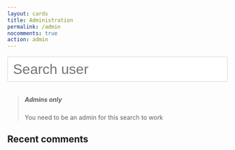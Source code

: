 ```yaml
---
layout: cards
title: Administration
permalink: /admin
nocomments: true
action: admin
---
```

<div class="container">
    <div class="m600">
        <div id="q">
            <div class="ais-search-box">
                <input id="input" class="ais-search-box--input" value="" spellcheck="false" role="textbox" placeholder="Search user" autocorrect="off" autocomplete="off" autocapitalize="off" type="text">
            </div>
        </div>
        <div id="results"></div>
        <blockquote class="tip"><h5>Admins only</h5>You need to be an admin for this search to work</blockquote>
        <h2>Recent comments</h2>
        <div id="comments"></div>
    </div>
</div>

<style>
input.ais-search-box--input {
    display: block;
    width: 100%;
    padding: 0.5rem 0.75rem;
    font-size: 1rem;
    line-height: 1.25;
    color: #464a4c;
    background-color: #fff;
    background-image: none;
    background-clip: padding-box;
    border: 1px solid rgba(0, 0, 0, 0.15);
    border-radius: 0.25rem;
    transition: border-color ease-in-out 0.15s, box-shadow ease-in-out 0.15s;
    font-size: 2rem;
    margin-top: 1rem;
    margin-bottom: 2rem;
}
input.ais-search-box--input:focus {
    color: #464a4c;
    background-color: #fff;
    border-color: #a787cc;
    outline: none;
}
</style>
